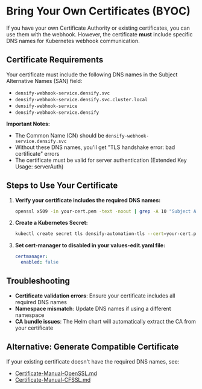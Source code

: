 # Bring Your Own Certificates (BYOC)

If you have your own Certificate Authority or existing certificates, you can use them with the webhook. However, the certificate **must** include specific DNS names for Kubernetes webhook communication.

## Certificate Requirements

Your certificate must include the following DNS names in the Subject Alternative Names (SAN) field:

- `densify-webhook-service.densify.svc`
- `densify-webhook-service.densify.svc.cluster.local`
- `densify-webhook-service`
- `densify-webhook-service.densify`

**Important Notes:**
- The Common Name (CN) should be `densify-webhook-service.densify.svc`
- Without these DNS names, you'll get "TLS handshake error: bad certificate" errors
- The certificate must be valid for server authentication (Extended Key Usage: serverAuth)

## Steps to Use Your Certificate

1. **Verify your certificate includes the required DNS names:**
   ```bash
   openssl x509 -in your-cert.pem -text -noout | grep -A 10 "Subject Alternative Name"
   ```

2. **Create a Kubernetes Secret:**
   ```bash
   kubectl create secret tls densify-automation-tls --cert=your-cert.pem --key=your-key.pem -n densify
   ```

3. **Set cert-manager to disabled in your values-edit.yaml file:**
   ```yaml
   certmanager:
     enabled: false
   ```

## Troubleshooting

- **Certificate validation errors**: Ensure your certificate includes all required DNS names
- **Namespace mismatch**: Update DNS names if using a different namespace
- **CA bundle issues**: The Helm chart will automatically extract the CA from your certificate

## Alternative: Generate Compatible Certificate

If your existing certificate doesn't have the required DNS names, see:
- [Certificate-Manual-OpenSSL.md](Certificate-Manual-OpenSSL.md)
- [Certificate-Manual-CFSSL.md](Certificate-Manual-CFSSL.md)